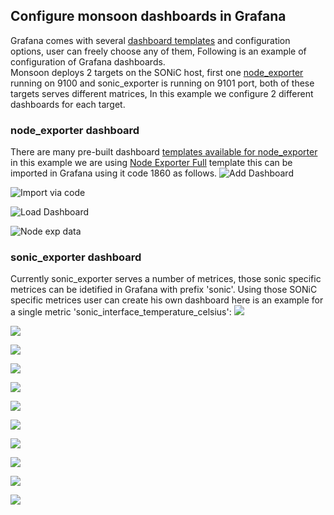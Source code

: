 ## Configure monsoon dashboards in Grafana
Grafana comes with several [dashboard templates](https://grafana.com/grafana/dashboards/) and configuration options, user can freely choose any of them, Following is an example of configuration of Grafana dashboards.\
Monsoon deploys 2 targets on the SONiC host, first one [node_exporter](https://prometheus.io/docs/guides/node-exporter/) running on 9100 and sonic_exporter is running on 9101 port, both of these targets serves different matrices, In this example we configure 2 different dashboards for each target.
  ### node_exporter dashboard
  There are many pre-built dashboard [templates available for node_exporter](https://grafana.com/grafana/dashboards/?search=Node+Exporter) in this example we are using [Node Exporter Full](https://grafana.com/grafana/dashboards/1860) template this can be imported in Grafana using it code 1860 as follows.
  ![Add Dashboard](images/importDB.png)

  ![Import via code](images/importNodeExpDBCode.png)

  ![Load Dashboard](images/importNodeExpDB.png)

  ![Node exp data](images/nodeExpData.png)

  ### sonic_exporter dashboard
  Currently sonic_exporter serves a number of metrices, those sonic specific metrices can be idetified in Grafana with prefix 'sonic'. Using those SONiC specific metrices user can create his own dashboard here is an example for a single metric 'sonic_interface_temperature_celsius':
  ![](images/NewDB.png)

  ![](images/AddPanel.png)

  ![](images/SonicMetric.png)

  ![](images/instance.png)

  ![](images/target.png)

  ![](images/job.png)

  ![](images/jobMonsoon.png)

  ![](images/graphGen.png)

  ![](images/saveSonicDB.png)

  ![](images/sonicExpDB.png)
  
  ![](images/ListDB.png)
